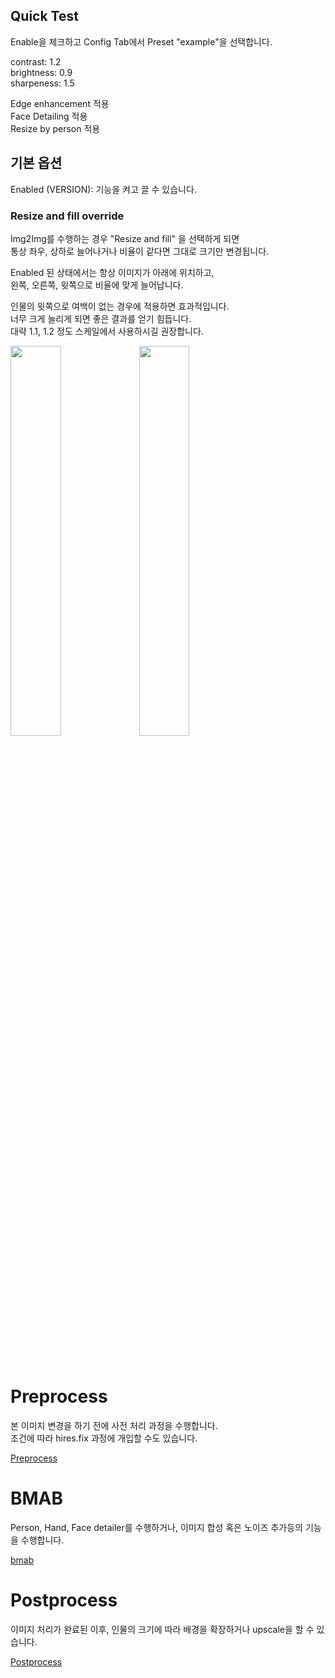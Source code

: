 
## Quick Test

Enable을 체크하고 Config Tab에서 Preset "example"을 선택합니다.

contrast: 1.2   
brightness: 0.9   
sharpeness: 1.5

Edge enhancement 적용   
Face Detailing 적용   
Resize by person 적용   



## 기본 옵션

Enabled (VERSION): 기능을 켜고 끌 수 있습니다.

### Resize and fill override

Img2Img를 수행하는 경우 "Resize and fill" 을 선택하게 되면   
통상 좌우, 상하로 늘어나거나 비율이 같다면 그대로 크기만 변경됩니다.

Enabled 된 상태에서는 항상 이미지가 아래에 위치하고,   
왼쪽, 오른쪽, 윗쪽으로 비율에 맞게 늘어납니다.

인물의 윗쪽으로 여백이 없는 경우에 적용하면 효과적입니다.   
너무 크게 늘리게 되면 좋은 결과를 얻기 힘듭니다.   
대략 1.1, 1.2 정도 스케일에서 사용하시길 권장합니다.   

<p>
<img src="https://i.ibb.co/j3WzZrc/00408-3188840002.png" width="40%">
<img src="https://i.ibb.co/ZWMWVFB/00409-3188840002.png" width="40%">
</p>

<br>
<br>
<br>

# Preprocess

본 이미지 변경을 하기 전에 사전 처리 과정을 수행합니다.   
조건에 따라 hires.fix 과정에 개입할 수도 있습니다.

<a href="https://github.com/portu-sim/sd-webui-bmab/docs/en/preprocess.md">Preprocess</a>

# BMAB

Person, Hand, Face detailer를 수행하거나, 이미지 합성 혹은 노이즈 추가등의 기능을 수행합니다.

<a href="https://github.com/portu-sim/sd-webui-bmab/docs/en/bmab.md">bmab</a>

# Postprocess

이미지 처리가 완료된 이후, 인물의 크기에 따라 배경을 확장하거나 upscale을 할 수 있습니다.

<a href="https://github.com/portu-sim/sd-webui-bmab/docs/en/preprocess.md">Postprocess</a>
